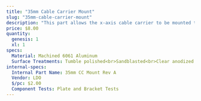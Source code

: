 ```yaml
---
title: "35mm Cable Carrier Mount"
slug: "35mm-cable-carrier-mount"
description: "This part allows the x-axis cable carrier to be mounted to the gantry column."
price: $8.00
quantity:
  genesis: 1
  xl: 1
specs:
  Material: Machined 6061 Aluminum
  Surface Treatments: Tumble polished<br>Sandblasted<br>Clear anodized
internal-specs:
  Internal Part Name: 35mm CC Mount Rev A
  Vendor: LDO
  $/pc: $2.00
  Component Tests: Plate and Bracket Tests
---
```

